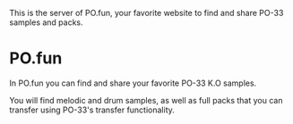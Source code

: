 This is the server of PO.fun, your favorite website to find and share PO-33
samples and packs.

# PO.fun

In PO.fun you can find and share your favorite PO-33 K.O samples.

You will find melodic and drum samples, as well as full packs that you can
transfer using PO-33's  transfer functionality.
